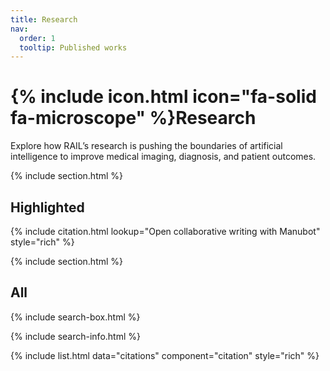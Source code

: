 ```yaml
---
title: Research
nav:
  order: 1
  tooltip: Published works
---
```


# {% include icon.html icon="fa-solid fa-microscope" %}Research

Explore how RAIL’s research is pushing the boundaries of artificial intelligence to improve medical imaging, diagnosis, and patient outcomes.

{% include section.html %}

## Highlighted

{% include citation.html lookup="Open collaborative writing with Manubot" style="rich" %}

{% include section.html %}

## All

{% include search-box.html %}

{% include search-info.html %}

{% include list.html data="citations" component="citation" style="rich" %}
